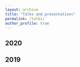 ```yaml
---
layout: archive
title: "Talks and presentations"
permalink: /talks/
author_profile: true
---   
```



## 2020


## 2019

